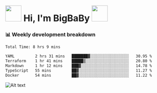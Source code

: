 <!-- Title -->
<h1>
    <img src="https://media.tenor.com/TlyRveJkgo4AAAAi/cloud-cloud-strife.gif" width="50"/>
    Hi, I'm BigBaBy
    <img src="https://media.tenor.com/TlyRveJkgo4AAAAi/cloud-cloud-strife.gif" width="50"/>
</h1>

<h3> 📊 Weekly development breakdown </h3>
<!-- waka-readme-stats -->

<!--START_SECTION:waka-->

```txt
Total Time: 8 hrs 9 mins

YAML         2 hrs 31 mins   ███████▓░░░░░░░░░░░░░░░░░   30.95 %
Terraform    1 hr 41 mins    █████▒░░░░░░░░░░░░░░░░░░░   20.80 %
Markdown     1 hr 12 mins    ███▓░░░░░░░░░░░░░░░░░░░░░   14.78 %
TypeScript   55 mins         ██▓░░░░░░░░░░░░░░░░░░░░░░   11.27 %
Docker       54 mins         ██▓░░░░░░░░░░░░░░░░░░░░░░   11.22 %
```

<!--END_SECTION:waka-->

![Alt text](https://spotify-recently-played-readme.vercel.app/api?user=21b7yx6vkj66csord5swswvza&count=10&width=1000)
